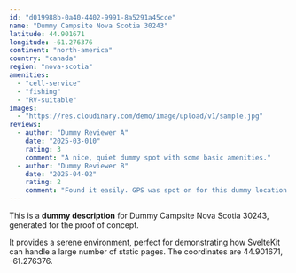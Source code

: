 ```yaml
---
id: "d019988b-0a40-4402-9991-8a5291a45cce"
name: "Dummy Campsite Nova Scotia 30243"
latitude: 44.901671
longitude: -61.276376
continent: "north-america"
country: "canada"
region: "nova-scotia"
amenities:
  - "cell-service"
  - "fishing"
  - "RV-suitable"
images:
  - "https://res.cloudinary.com/demo/image/upload/v1/sample.jpg"
reviews:
  - author: "Dummy Reviewer A"
    date: "2025-03-010"
    rating: 3
    comment: "A nice, quiet dummy spot with some basic amenities."
  - author: "Dummy Reviewer B"
    date: "2025-04-02"
    rating: 2
    comment: "Found it easily. GPS was spot on for this dummy location."
---
```


This is a **dummy description** for Dummy Campsite Nova Scotia 30243, generated for the proof of concept.

It provides a serene environment, perfect for demonstrating how SvelteKit can handle a large number of static pages. The coordinates are 44.901671, -61.276376.
